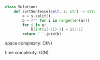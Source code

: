 ```python
class Solution:
    def sortSentence(self, s: str) -> str:
        a = s.split()
        b = ["" for i in range(len(a))]
        for i in a:
            b[int(i[-1])-1] = i[:-1]
        return ' '.join(b)
```

space complexity: O(N)

time complexity: O(N)